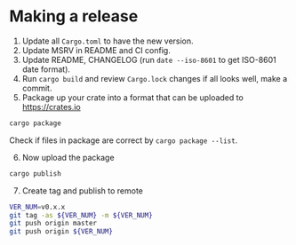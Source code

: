 # Making a release

1. Update all `Cargo.toml` to have the new version.
2. Update MSRV in README and CI config.
3. Update README, CHANGELOG (run `date --iso-8601` to get ISO-8601 date format).
4. Run `cargo build` and review `Cargo.lock` changes if all looks well, make a commit.
5. Package up your crate into a format that can be uploaded to https://crates.io
  ```bash
  cargo package
  ```
  Check if files in package are correct by `cargo package --list`.

6. Now upload the package
  ```bash
  cargo publish
  ```
7. Create tag and publish to remote

  ```bash
  VER_NUM=v0.x.x
  git tag -as ${VER_NUM} -m ${VER_NUM}
  git push origin master
  git push origin ${VER_NUM}
  ```
